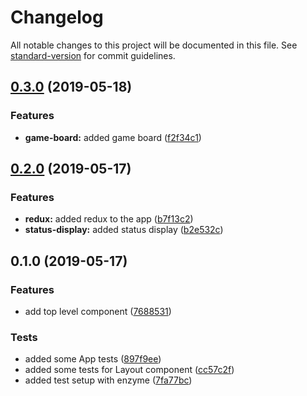 # Changelog

All notable changes to this project will be documented in this file. See [standard-version](https://github.com/conventional-changelog/standard-version) for commit guidelines.

## [0.3.0](https://github.com/jnmorse/react-connect-four/compare/v0.2.0...v0.3.0) (2019-05-18)


### Features

* **game-board:** added game board ([f2f34c1](https://github.com/jnmorse/react-connect-four/commit/f2f34c1))



## [0.2.0](https://github.com/jnmorse/react-connect-four/compare/v0.1.0...v0.2.0) (2019-05-17)


### Features

* **redux:** added redux to the app ([b7f13c2](https://github.com/jnmorse/react-connect-four/commit/b7f13c2))
* **status-display:** added status display ([b2e532c](https://github.com/jnmorse/react-connect-four/commit/b2e532c))



## 0.1.0 (2019-05-17)


### Features

* add top level component ([7688531](https://github.com/jnmorse/react-connect-four/commit/7688531))


### Tests

* added some App tests ([897f9ee](https://github.com/jnmorse/react-connect-four/commit/897f9ee))
* added some tests for Layout component ([cc57c2f](https://github.com/jnmorse/react-connect-four/commit/cc57c2f))
* added test setup with enzyme ([7fa77bc](https://github.com/jnmorse/react-connect-four/commit/7fa77bc))

